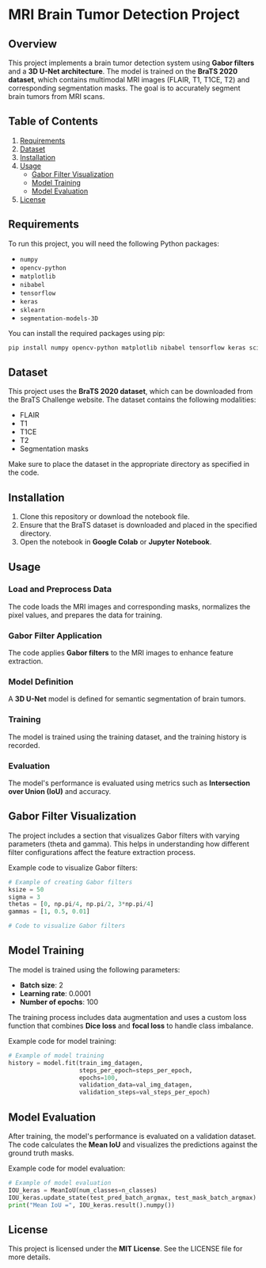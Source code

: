 

# MRI Brain Tumor Detection Project

## Overview

This project implements a brain tumor detection system using **Gabor filters** and a **3D U-Net architecture**. The model is trained on the **BraTS 2020 dataset**, which contains multimodal MRI images (FLAIR, T1, T1CE, T2) and corresponding segmentation masks. The goal is to accurately segment brain tumors from MRI scans.

## Table of Contents

1. [Requirements](#requirements)
2. [Dataset](#dataset)
3. [Installation](#installation)
4. [Usage](#usage)
   - [Gabor Filter Visualization](#gabor-filter-visualization)
   - [Model Training](#model-training)
   - [Model Evaluation](#model-evaluation)
5. [License](#license)

## Requirements

To run this project, you will need the following Python packages:

- `numpy`
- `opencv-python`
- `matplotlib`
- `nibabel`
- `tensorflow`
- `keras`
- `sklearn`
- `segmentation-models-3D`

You can install the required packages using pip:

```bash
pip install numpy opencv-python matplotlib nibabel tensorflow keras scikit-learn segmentation-models-3D
```

## Dataset

This project uses the **BraTS 2020 dataset**, which can be downloaded from the BraTS Challenge website. The dataset contains the following modalities:

- FLAIR
- T1
- T1CE
- T2
- Segmentation masks

Make sure to place the dataset in the appropriate directory as specified in the code.

## Installation

1. Clone this repository or download the notebook file.
2. Ensure that the BraTS dataset is downloaded and placed in the specified directory.
3. Open the notebook in **Google Colab** or **Jupyter Notebook**.

## Usage

### Load and Preprocess Data

The code loads the MRI images and corresponding masks, normalizes the pixel values, and prepares the data for training.

### Gabor Filter Application

The code applies **Gabor filters** to the MRI images to enhance feature extraction.

### Model Definition

A **3D U-Net** model is defined for semantic segmentation of brain tumors.

### Training

The model is trained using the training dataset, and the training history is recorded.

### Evaluation

The model's performance is evaluated using metrics such as **Intersection over Union (IoU)** and accuracy.

## Gabor Filter Visualization

The project includes a section that visualizes Gabor filters with varying parameters (theta and gamma). This helps in understanding how different filter configurations affect the feature extraction process.

Example code to visualize Gabor filters:

```python
# Example of creating Gabor filters
ksize = 50
sigma = 3
thetas = [0, np.pi/4, np.pi/2, 3*np.pi/4]
gammas = [1, 0.5, 0.01]

# Code to visualize Gabor filters
```

## Model Training

The model is trained using the following parameters:

- **Batch size**: 2
- **Learning rate**: 0.0001
- **Number of epochs**: 100

The training process includes data augmentation and uses a custom loss function that combines **Dice loss** and **focal loss** to handle class imbalance.

Example code for model training:

```python
# Example of model training
history = model.fit(train_img_datagen,
                    steps_per_epoch=steps_per_epoch,
                    epochs=100,
                    validation_data=val_img_datagen,
                    validation_steps=val_steps_per_epoch)
```

## Model Evaluation

After training, the model's performance is evaluated on a validation dataset. The code calculates the **Mean IoU** and visualizes the predictions against the ground truth masks.

Example code for model evaluation:

```python
# Example of model evaluation
IOU_keras = MeanIoU(num_classes=n_classes)
IOU_keras.update_state(test_pred_batch_argmax, test_mask_batch_argmax)
print("Mean IoU =", IOU_keras.result().numpy())
```

## License

This project is licensed under the **MIT License**. See the LICENSE file for more details.
